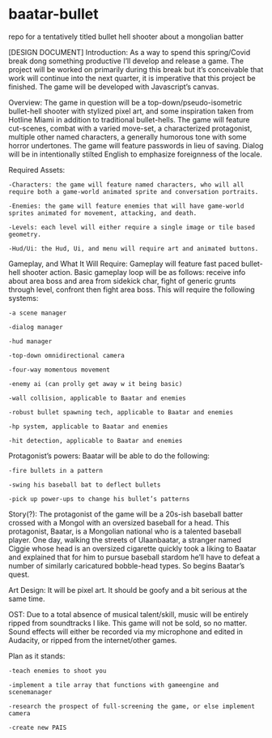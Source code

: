# baatar-bullet
repo for a tentatively titled bullet hell shooter about a mongolian batter

[DESIGN DOCUMENT]
Introduction:
	As a way to spend this spring/Covid break dong something productive I’ll develop and release a game. The project will be worked on primarily during this break but it’s conceivable that work will continue into the next quarter, it is imperative that this project be finished. The game will be developed with Javascript’s canvas.

Overview:
	The game in question will be a top-down/pseudo-isometric bullet-hell shooter with stylized pixel art, and some inspiration taken from Hotline Miami in addition to traditional bullet-hells. The game will feature cut-scenes, combat with a varied move-set, a characterized protagonist, multiple other named characters, a generally humorous tone with some horror undertones. The game will feature  passwords in lieu of saving. Dialog will be in intentionally stilted English to emphasize foreignness of the locale.

Required Assets:

	-Characters: the game will feature named characters, who will all require both a game-world animated sprite and conversation portraits.
	
	-Enemies: the game will feature enemies that will have game-world sprites animated for movement, attacking, and death.
	
	-Levels: each level will either require a single image or tile based geometry.
	
	-Hud/Ui: the Hud, Ui, and menu will require art and animated buttons.

Gameplay, and What It Will Require:
	Gameplay will feature fast paced bullet-hell shooter action. Basic gameplay loop will be as follows: receive info about area boss and area from sidekick char, fight of generic grunts through level, confront then fight area boss.
	This will require the following systems:
	
	-a scene manager
	
	-dialog manager
	
	-hud manager
	
	-top-down omnidirectional camera
	
	-four-way momentous movement
	
	-enemy ai (can prolly get away w it being basic)
	
	-wall collision, applicable to Baatar and enemies
	
	-robust bullet spawning tech, applicable to Baatar and enemies
	
	-hp system, applicable to Baatar and enemies
	
	-hit detection, applicable to Baatar and enemies

Protagonist’s powers:
	Baatar will be able to do the following:
	
	-fire bullets in a pattern
	
	-swing his baseball bat to deflect bullets
	
	-pick up power-ups to change his bullet’s patterns

Story(?):
	The protagonist of the game will be a 20s-ish baseball batter crossed with a Mongol with an oversized baseball for a head. This protagonist, Baatar, is a Mongolian national who is a talented baseball player. One day, walking the streets of Ulaanbaatar, a stranger named Ciggie whose head is an oversized cigarette quickly took a liking to Baatar and explained that for him to pursue baseball stardom he’ll have to defeat a number of similarly caricatured bobble-head types. So begins Baatar’s quest.

Art Design:
	It will be pixel art. It should be goofy and a bit serious at the same time.

OST:
	Due to a total absence of musical talent/skill, music will be entirely ripped from soundtracks I like. This game will not be sold, so no matter.
	Sound effects will either be recorded via my microphone and edited in Audacity, or ripped from the internet/other games.

Plan as it stands:
	
	-teach enemies to shoot you
	
	-implement a tile array that functions with gameengine and scenemanager
	
	-research the prospect of full-screening the game, or else implement camera
	
	-create new PAIS
	
